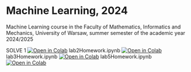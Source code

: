 # Machine Learning, 2024

Machine Learning course in the Faculty of Mathematics, Informatics and Mechanics, University of Warsaw, summer semester of the academic year 2024/2025

SOLVE 1
[![Open in Colab](https://colab.research.google.com/assets/colab-badge.svg)](https://github.com/olatyszka/Machine-Learning-2024/blob/master/solve1.ipynb)
 lab2Homework.ipynb
[![Open in Colab](https://colab.research.google.com/assets/colab-badge.svg)](https://github.com/olatyszka/Machine-Learning-2024/blob/master/lab2Homework.ipynb)
lab3Homework.ipynb
[![Open in Colab](https://colab.research.google.com/assets/colab-badge.svg)](https://github.com/olatyszka/Machine-Learning-2024/blob/master/lab3Homework.ipynb)
lab5Homework.ipynb
[![Open in Colab](https://colab.research.google.com/assets/colab-badge.svg)](https://github.com/olatyszka/Machine-Learning-2024/blob/master/lab5Homework.ipynb)